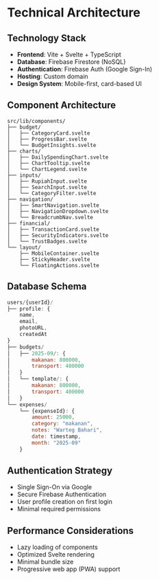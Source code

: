 # Technical Architecture

## Technology Stack
- **Frontend**: Vite + Svelte + TypeScript
- **Database**: Firebase Firestore (NoSQL)
- **Authentication**: Firebase Auth (Google Sign-In)
- **Hosting**: Custom domain
- **Design System**: Mobile-first, card-based UI

## Component Architecture
```
src/lib/components/
├── budget/
│   ├── CategoryCard.svelte
│   ├── ProgressBar.svelte
│   └── BudgetInsights.svelte
├── charts/
│   ├── DailySpendingChart.svelte
│   ├── ChartTooltip.svelte
│   └── ChartLegend.svelte
├── inputs/
│   ├── RupiahInput.svelte
│   ├── SearchInput.svelte
│   └── CategoryFilter.svelte
├── navigation/
│   ├── SmartNavigation.svelte
│   ├── NavigationDropdown.svelte
│   └── BreadcrumbNav.svelte
├── financial/
│   ├── TransactionCard.svelte
│   ├── SecurityIndicators.svelte
│   └── TrustBadges.svelte
└── layout/
    ├── MobileContainer.svelte
    ├── StickyHeader.svelte
    └── FloatingActions.svelte
```

## Database Schema
```javascript
users/{userId}/
├── profile: {
    name,
    email,
    photoURL,
    createdAt
}
├── budgets/
│   ├── 2025-09/: {
│       makanan: 800000,
│       transport: 400000
│   }
│   └── template/: {
│       makanan: 800000,
│       transport: 400000
│   }
└── expenses/
    └── {expenseId}: {
        amount: 25000,
        category: "makanan",
        notes: "Warteg Bahari",
        date: timestamp,
        month: "2025-09"
    }
```

## Authentication Strategy
- Single Sign-On via Google
- Secure Firebase Authentication
- User profile creation on first login
- Minimal required permissions

## Performance Considerations
- Lazy loading of components
- Optimized Svelte rendering
- Minimal bundle size
- Progressive web app (PWA) support